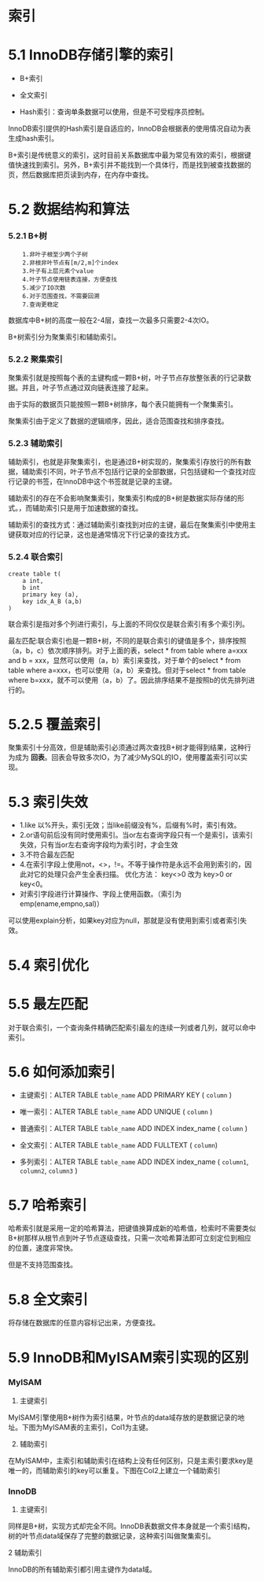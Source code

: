# 索引

# 5.1 InnoDB存储引擎的索引

  * B+索引
  
  * 全文索引
  
  * Hash索引：查询单条数据可以使用，但是不可受程序员控制。
  
  InnoDB索引提供的Hash索引是自适应的，InnoDB会根据表的使用情况自动为表生成hash索引。
  
  B+索引是传统意义的索引，这时目前关系数据库中最为常见有效的索引，根据键值快速找到索引。另外，B+索引并不能找到一个具体行，而是找到被查找数据的页，然后数据库把页读到内存，在内存中查找。
  
# 5.2 数据结构和算法
### 5.2.1 B+树
        1.非叶子根至少两个子树
        2.非根非叶节点有[m/2,m]个index
        3.叶子有上层元素个value
        4.叶子节点使用链表连接，方便查找
        5.减少了IO次数
        6.对于范围查找，不需要回溯
        7.查询更稳定
        
  数据库中B+树的高度一般在2-4层，查找一次最多只需要2-4次IO。
  
  B+树索引分为聚集索引和辅助索引。
  
### 5.2.2 聚集索引
  聚集索引就是按照每个表的主键构成一颗B+树，叶子节点存放整张表的行记录数据。并且，叶子节点通过双向链表连接了起来。
  
  由于实际的数据页只能按照一颗B+树排序，每个表只能拥有一个聚集索引。
  
  聚集索引由于定义了数据的逻辑顺序，因此，适合范围查找和排序查找。
  
### 5.2.3 辅助索引
  辅助索引，也就是非聚集索引，也是通过B+树实现的，聚集索引存放行的所有数据，辅助索引不同，叶子节点不包括行记录的全部数据，只包括键和一个查找对应行记录的书签，在InnoDB中这个书签就是记录的主键。
  
  辅助索引的存在不会影响聚集索引，聚集索引构成的B+树是数据实际存储的形式。，而辅助索引只是用于加速数据的查找。
  
  辅助索引的查找方式：通过辅助索引查找到对应的主键，最后在聚集索引中使用主键获取对应的行记录，这也是通常情况下行记录的查找方式。
  
### 5.2.4 联合索引

    create table t(
        a int,
        b int
        primary key (a),
        key idx_A_B (a,b)
    )  
  联合索引是指对多个列进行索引，与上面的不同仅仅是联合索引有多个索引列。
  
  最左匹配:联合索引也是一颗B+树，不同的是联合索引的键值是多个，排序按照（a，b，c）依次顺序排列。对于上面的表，select * from table where a=xxx and
  b = xxx，显然可以使用（a，b）索引来查找，对于单个的select * from table where a=xxx，也可以使用（a，b）来查找。但对于select * from
  table where b=xxx，就不可以使用（a，b）了。因此排序结果不是按照b的优先排列进行的。
  
  
# 5.2.5 覆盖索引
  聚集索引十分高效，但是辅助索引必须通过两次查找B+树才能得到结果，这种行为成为 **回表**。回表会导致多次IO，为了减少MySQL的IO，使用覆盖索引可以实现。
  
# 5.3 索引失效

  * 1.like 以%开头，索引无效；当like前缀没有%，后缀有%时，索引有效。
  * 2.or语句前后没有同时使用索引。当or左右查询字段只有一个是索引，该索引失效，只有当or左右查询字段均为索引时，才会生效
  * 3.不符合最左匹配
  * 4.在索引字段上使用not，<>，!=。不等于操作符是永远不会用到索引的，因此对它的处理只会产生全表扫描。 优化方法： key<>0 改为 key>0 or key<0。
  * 对索引字段进行计算操作、字段上使用函数。（索引为 emp(ename,empno,sal)）
 
 可以使用explain分析，如果key对应为null，那就是没有使用到索引或者索引失效。
  
  
# 5.4 索引优化
  
  
# 5.5 最左匹配
  对于联合索引，一个查询条件精确匹配索引最左的连续一列或者几列，就可以命中索引。
  
# 5.6 如何添加索引
  * 主键索引：ALTER TABLE `table_name` ADD PRIMARY KEY ( `column` ) 
  
  * 唯一索引：ALTER TABLE `table_name` ADD UNIQUE ( `column` ) 
  
  * 普通索引：ALTER TABLE `table_name` ADD INDEX index_name ( `column` )
  
  * 全文索引：ALTER TABLE `table_name` ADD FULLTEXT ( `column`)
  
  * 多列索引：ALTER TABLE `table_name` ADD INDEX index_name ( `column1`, `column2`, `column3` )        
  
  
# 5.7 哈希索引
  哈希索引就是采用一定的哈希算法，把键值换算成新的哈希值，检索时不需要类似B+树那样从根节点到叶子节点逐级查找，只需一次哈希算法即可立刻定位到相应的位置，速度非常快。
  
  但是不支持范围查找。
 
# 5.8 全文索引
  将存储在数据库的任意内容标记出来，方便查找。
  
  
# 5.9 InnoDB和MyISAM索引实现的区别


### MyISAM

1. 主键索引

MyISAM引擎使用B+树作为索引结果，叶节点的data域存放的是数据记录的地址。下图为MyISAM表的主索引，Col1为主键。

2. 辅助索引

在MyISAM中，主索引和辅助索引在结构上没有任何区别，只是主索引要求key是唯一的，而辅助索引的key可以重复。下图在Col2上建立一个辅助索引

### InnoDB

1. 主键索引

同样是B+树，实现方式却完全不同。InnoDB表数据文件本身就是一个索引结构，树的叶节点data域保存了完整的数据记录，这种索引叫做聚集索引。


2 辅助索引

InnoDB的所有辅助索引都引用主键作为data域。